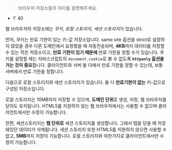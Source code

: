 > 브라우저 저장소들의 차이를 설명해주세요.

- 1' 40

웹 브라우저의 저장소에는 *쿠키, 로컬 스토리지, 세션 스토리지*가 있습니다.

먼저, 쿠키는 만료 기한이 있는 키-값 저장소입니다. same site 옵션을 strict로 설정하지 않았을 경우 다른 도메인에서 요청했을 때 자동전송되며, **4KB**까지 데이터를 저장할 수 있는 작은 저장소이고, **만료 기한이 있기 때문에** 만료 기한을 정할 수가 있습니다. 쿠키를 설정할 때는 자바스크립트의 `document.cookie`로 볼 수 없도록 **`httponly` 옵션을 거는 것이 중요**합니다. 클라이언트와 서버 둘 다에서 만료 기한을 정할 수 있는데, 보통 서버에서 만료 기한을 정합니다.

다음으로 로컬 스토리지와 세션 스토리지가 있습니다. 둘 다 **만료기한이 없는** 키-값으로 구성된 저장소입니다. 

로컬 스토리지는 10MB까지 저장할 수 있으며, **도메인 단위**로 생성, 저장, 웹 브라우저를 닫아도 유지됩니다. HTML5를 지원하지 않는 웹 브라우저에서는 사용할 수 없으며 클라이언트에서만 수정이 가능합니다.

한편, 세션스토리지는 **탭 단위로** 세션 스토리지를 생성합니다. 그래서 탭을 닫을 때 저장돼있던 데이터가 삭제됩니다. 세션 스토리지 또한 HTML5를 지원하지 않으면 사용할 수 없고, **5MB**까지 저장이 가능합니다. 로컬 스토리지와 마찬가지로 클라이언트에서만 수정이 가능합니다.